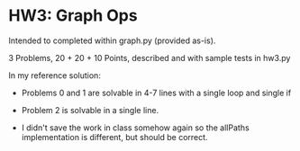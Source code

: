 # HW3: Graph Ops

Intended to completed within graph.py (provided as-is).

3 Problems, 20 + 20 + 10 Points, described and with sample tests in hw3.py

 In my reference solution:

* Problems 0 and 1 are solvable in 4-7 lines with a single loop and single if

* Problem 2 is solvable in a single line.

* I didn't save the work in class somehow again so the allPaths implementation is different, but should be correct.

